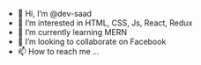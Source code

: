 - 👋 Hi, I’m @dev-saad
- 👀 I’m interested in HTML, CSS, Js, React, Redux
- 🌱 I’m currently learning MERN
- 💞️ I’m looking to collaborate on Facebook
- 📫 How to reach me ...

<!---
dev-saad/dev-saad is a ✨ special ✨ repository because its `README.md` (this file) appears on your GitHub profile.
You can click the Preview link to take a look at your changes.
--->
